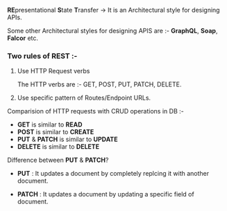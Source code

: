 **RE**presentational
**S**tate
**T**ransfer -> It is an Architectural style for designing APIs.

Some other Architectural styles for designing APIS are :- **GraphQL**, **Soap**, **Falcor** etc.

### Two rules of REST :- 

1) Use HTTP Request verbs

    The HTTP verbs are :- GET, POST, PUT, PATCH, DELETE.

2) Use specific pattern of Routes/Endpoint URLs.


Comparision of HTTP requests with CRUD operations in DB :- 
- **GET** is similar to **READ**
- **POST** is similar to **CREATE**
- **PUT** & **PATCH** is similar to **UPDATE**
- **DELETE** is similar to **DELETE**

Difference between **PUT** & **PATCH**?

- **PUT** : It updates a document by completely replcing it with another document.

- **PATCH** : It  updates a document by updating a specific field of document.
